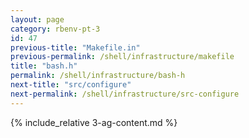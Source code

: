 ```yaml
---
layout: page
category: rbenv-pt-3
id: 47
previous-title: "Makefile.in"
previous-permalink: /shell/infrastructure/makefile
title: "bash.h"
permalink: /shell/infrastructure/bash-h
next-title: "src/configure"
next-permalink: /shell/infrastructure/src-configure
---
```


{% include_relative 3-ag-content.md %}
